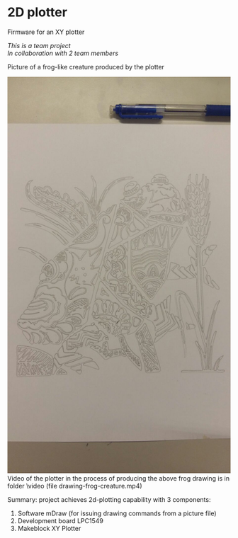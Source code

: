 # 2D plotter
Firmware for an XY plotter

_This is a team project_  
_In collaboration with 2 team members_

Picture of a frog-like creature produced by the plotter

![Picture of a frog-like creature](/picture/frog-creature.jpeg)
Video of the plotter in the process of producing the above frog drawing is in folder \video (file drawing-frog-creature.mp4)

Summary: project achieves 2d-plotting capability with 3 components:

  1. Software mDraw (for issuing drawing commands from a picture file)
  1. Development board LPC1549
  1. Makeblock XY Plotter
